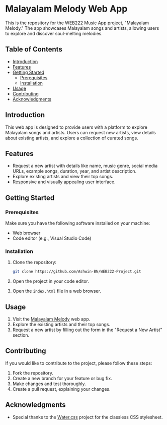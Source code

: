 # Malayalam Melody Web App

This is the repository for the WEB222 Music App project, "Malayalam Melody." The app showcases Malayalam songs and artists, allowing users to explore and discover soul-melting melodies.

## Table of Contents
- [Introduction](#introduction)
- [Features](#features)
- [Getting Started](#getting-started)
  - [Prerequisites](#prerequisites)
  - [Installation](#installation)
- [Usage](#usage)
- [Contributing](#contributing)
- [Acknowledgments](#acknowledgments)

## Introduction
This web app is designed to provide users with a platform to explore Malayalam songs and artists. Users can request new artists, view details about existing artists, and explore a collection of curated songs.

## Features
- Request a new artist with details like name, music genre, social media URLs, example songs, duration, year, and artist description.
- Explore existing artists and view their top songs.
- Responsive and visually appealing user interface.

## Getting Started
### Prerequisites
Make sure you have the following software installed on your machine:
- Web browser
- Code editor (e.g., Visual Studio Code)

### Installation
1. Clone the repository:
   ```bash
   git clone https://github.com/Ashwin-BN/WEB222-Project.git
   ```

2. Open the project in your code editor.

3. Open the `index.html` file in a web browser.

## Usage
1. Visit the [Malayalam Melody](https://github.com/Ashwin-BN/WEB222-Project.git) web app.
2. Explore the existing artists and their top songs.
3. Request a new artist by filling out the form in the "Request a New Artist" section.

## Contributing
If you would like to contribute to the project, please follow these steps:
1. Fork the repository.
2. Create a new branch for your feature or bug fix.
3. Make changes and test thoroughly.
4. Create a pull request, explaining your changes.


## Acknowledgments
- Special thanks to the [Water.css](https://watercss.kognise.dev/) project for the classless CSS stylesheet.
